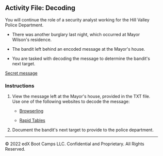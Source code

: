 ## Activity File: Decoding 

You will continue the role of a security analyst working for the Hill Valley Police Department.

- There was another burglary last night, which occurred at Mayor Wilson's residence.

- The bandit left behind an encoded message at the Mayor's house.

- You are tasked with decoding the message to determine the bandit's next target.

[Secret message](../../../resources/Message_left_at_Mayor's_House.txt)

### Instructions

1. View the message left at the Mayor's house, provided in the TXT file. Use one of the following websites to decode the message:

    - [Browserling](https://www.browserling.com/)
    
    - [Rapid Tables](https://www.rapidtables.com/convert/number/hex-to-ascii.html)

2. Document the bandit's next target to provide to the police department.  

---

 © 2022 edX Boot Camps LLC. Confidential and Proprietary. All Rights Reserved.

